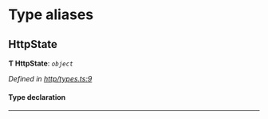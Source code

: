 

# Type aliases

<a id="httpstate"></a>

##  HttpState

**Ƭ HttpState**: *`object`*

*Defined in [http/types.ts:9](https://github.com/polkadot-js/api/blob/6781bba/packages/rpc-provider/src/http/types.ts#L9)*

#### Type declaration

___

